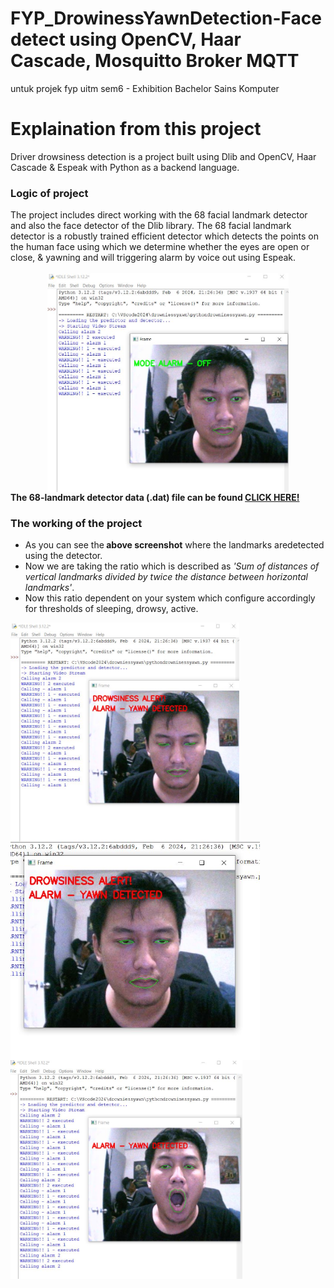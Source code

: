 # FYP_DrowinessYawnDetection-Face detect using OpenCV, Haar Cascade, Mosquitto Broker MQTT
untuk projek fyp uitm sem6 - Exhibition Bachelor Sains Komputer

# Explaination from this project
Driver drowsiness detection is a project built using Dlib and OpenCV, Haar Cascade & Espeak with Python as a backend language.
<h3>Logic of project</h3>
The project includes direct working with the 68 facial landmark detector and also the face detector of the Dlib library.
The 68 facial landmark detector is a robustly trained efficient detector which detects the points on the human face using which 
we determine whether the eyes are open or close, & yawning and will triggering alarm by voice out using Espeak.</br></br>
<center><img src="https://github.com/MirzaAzhar172/FYP_DrowinessYawnDetection-Face/blob/main/mode%20alarm%20off.JPG?raw=true" align="center" height="350"></center>
<b>The 68-landmark detector data (.dat) file can be found <a href=""> CLICK HERE!</a></B>

<h3>The working of the project</h3>
<ul><li>As you can see the<b> above screenshot</b> where the landmarks aredetected using the detector.
<li>Now we are taking the ratio which is described as <i>'Sum of distances of vertical landmarks divided by twice the distance between horizontal landmarks'</i>.
<li>Now this ratio dependent on your system which  configure accordingly for  thresholds of sleeping, drowsy, active.</ul>
<p><img src="https://github.com/MirzaAzhar172/FYP_DrowinessYawnDetection-Face/blob/main/drowsiness.JPG?raw=true" align="center" height="350">
<img src="https://github.com/MirzaAzhar172/FYP_DrowinessYawnDetection-Face/blob/main/Capture.JPG?raw=true" align="center" height="350">
<img src="https://github.com/MirzaAzhar172/FYP_DrowinessYawnDetection-Face/blob/main/yawn.JPG?raw=true" align="center" height="350">
